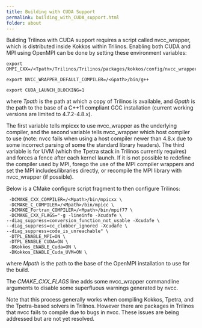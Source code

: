 ```yaml
---
title: Building with CUDA Support
permalink: building_with_CUDA_support.html
folder: about
---
```


Building Trilinos with CUDA support requires a script called nvcc_wrapper, which is distributed inside Kokkos within Trilinos. Enabling both CUDA and MPI using OpenMPI can be done by setting these environment variables:

    export OMPI_CXX=/<Tpath>/Trilinos/Trilinos/packages/kokkos/config/nvcc_wrapper

    export NVCC_WRAPPER_DEFAULT_COMPILER=/<Gpath>/bin/g++

    export CUDA_LAUNCH_BLOCKING=1

where _Tpath_ is the path at which a copy of Trilinos is available, and _Gpath_ is the path to the base of a C++11 compliant GCC installation (current working versions are limited to 4.7.2-4.8.x).

The first variable tells mpicxx to use nvcc_wrapper as the underlying compiler, and the second variable tells nvcc_wrapper which 
host compiler to use (note: nvcc fails when using a host compiler newer than 4.8.x due to some incorrect parsing of some the standard library 
headers). The third variable is for UVM (which the Tpetra stack in Trilinos currently requires) and forces a fence after each kernel launch. 
If it is not possible to redefine the compiler used by MPI, forego the use of the MPI compiler wrappers and set the 
MPI includes/libraries directly, or recompile the MPI library with nvcc_wrapper (if possible).

Below is a CMake configure script fragment to then configure Trilinos:

     -DCMAKE_CXX_COMPILER=/<Mpath>/bin/mpicxx \
     -DCMAKE_C_COMPILER=/<Mpath>/bin/mpicc \
     -DCMAKE_Fortran_COMPILER=/<Mpath>/bin/mpif77 \
     -DCMAKE_CXX_FLAGS="-g -lineinfo -Xcudafe \
    --diag_suppress=conversion_function_not_usable -Xcudafe \
    --diag_suppress=cc_clobber_ignored -Xcudafe \
    --diag_suppress=code_is_unreachable" \
     -DTPL_ENABLE_MPI=ON \
     -DTPL_ENABLE_CUDA=ON \
     -DKokkos_ENABLE_Cuda=ON \
     -DKokkos_ENABLE_Cuda_UVM=ON \

where _Mpath_ is the path to the base of the OpenMPI installation to use for the build.

The _CMAKE_CXX_FLAGS_ line adds some nvcc_wrapper commandline arguments to disable some superfluous warnings generated by nvcc.

Note that this process generally works when compiling Kokkos, Tpetra, and the Tpetra-based solvers in Trilinos. However there are packages in Trilinos that nvcc fails to compile due to bugs in nvcc. These issues are being addressed but are not yet resolved.